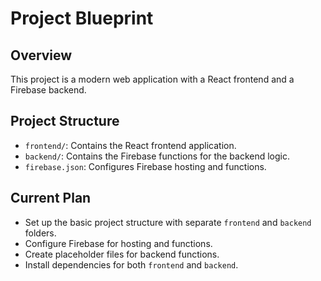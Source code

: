 # Project Blueprint

## Overview

This project is a modern web application with a React frontend and a Firebase backend.

## Project Structure

- `frontend/`: Contains the React frontend application.
- `backend/`: Contains the Firebase functions for the backend logic.
- `firebase.json`: Configures Firebase hosting and functions.

## Current Plan

- Set up the basic project structure with separate `frontend` and `backend` folders.
- Configure Firebase for hosting and functions.
- Create placeholder files for backend functions.
- Install dependencies for both `frontend` and `backend`.
